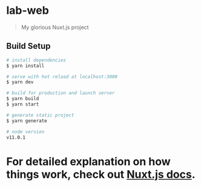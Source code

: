 # lab-web

> My glorious Nuxt.js project

## Build Setup

``` bash
# install dependencies
$ yarn install

# serve with hot reload at localhost:3000
$ yarn dev

# build for production and launch server
$ yarn build
$ yarn start

# generate static project
$ yarn generate
```
```bash
# node version
v11.0.1
```

For detailed explanation on how things work, check out [Nuxt.js docs](https://nuxtjs.org).
=======

